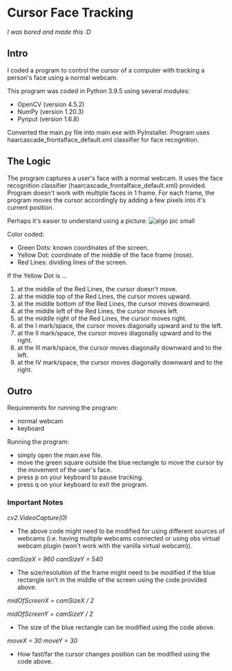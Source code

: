# Cursor Face Tracking
_I was bored and made this :D_

## Intro

I coded a program to control the cursor of a computer with tracking a person's face using a normal webcam.

This program was coded in Python 3.9.5 using several modules:
- OpenCV (version 4.5.2)
- NumPy (version 1.20.3)
- Pynput (version 1.6.8)

Converted the main.py file into main.exe with PyInstaller.
Program uses haarcascade_frontalface_default.xml classifier for face recognition.

## The Logic

The program captures a user's face with a normal webcam. It uses the face recognition classifier (haarcascade_frontalface_default.xml) provided. Program doesn't work with multiple faces in 1 frame. For each frame, the program moves the cursor accordingly by adding a few pixels into it's current position.

Perhaps it's easier to understand using a picture:
![algo pic small](https://user-images.githubusercontent.com/85069947/123402205-b1097400-d5d1-11eb-96dc-156cbac943d7.jpg)

Color coded:
- Green Dots: known coordinates of the screen.
- Yellow Dot: coordinate of the middle of the face frame (nose).
- Red Lines: dividing lines of the screen.

If the Yellow Dot is ...
1. at the middle of the Red Lines, the cursor doesn't move.
2. at the middle top of the Red Lines, the cursor moves upward.
3. at the middle bottom of the Red Lines, the cursor moves downward.
4. at the middle left of the Red Lines, the cursor moves left.
5. at the middle right of the Red Lines, the cursor moves right.
6. at the I mark/space, the cursor moves diagonally upward and to the left.
7. at the II mark/space, the cursor moves diagonally upward and to the right.
8. at the III mark/space, the cursor moves diagonally downward and to the left.
9. at the IV mark/space, the cursor moves diagonally downward and to the right.

## Outro

Requirements for running the program:
- normal webcam
- keyboard

Running the program:
- simply open the main.exe file.
- move the green square outside the blue rectangle to move the cursor by the movement of the user's face.
- press p on your keyboard to pause tracking.
- press q on your keyboard to exit the program.

### Important Notes

_cv2.VideoCapture(0)_

- The above code might need to be modified for using different sources of webcams (i.e. having multiple webcams connected or using obs virtual webcam plugin (won't work with the vanilla virtual webcam)).

_camSizeX = 960_
_camSizeY = 540_

- The size/resolution of the frame might need to be modified if the blue rectangle isn't in the middle of the screen using the code provided above.

_midOfScreenX = camSizeX / 2_

_midOfScreenY = camSizeY / 2_
- The size of the blue rectangle can be modified using the code above.

_moveX = 30_
_moveY = 30_

- How fast/far the cursor changes position can be modified using the code above.
